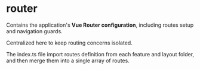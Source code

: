 # router

Contains the application's **Vue Router configuration**, including routes setup and navigation guards.

Centralized here to keep routing concerns isolated.

The index.ts file import routes definition from each feature and layout folder, and then merge them into a single array of routes.
